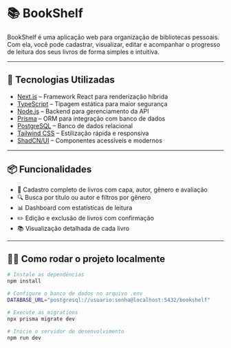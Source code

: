 # 📚 BookShelf

BookShelf é uma aplicação web para organização de bibliotecas pessoais. Com ela, você pode cadastrar, visualizar, editar e acompanhar o progresso de leitura dos seus livros de forma simples e intuitiva.

---

## 🚀 Tecnologias Utilizadas

- [Next.js](https://nextjs.org/) – Framework React para renderização híbrida
- [TypeScript](https://www.typescriptlang.org/) – Tipagem estática para maior segurança
- [Node.js](https://nodejs.org/) – Backend para gerenciamento da API
- [Prisma](https://www.prisma.io/) – ORM para integração com banco de dados
- [PostgreSQL](https://www.postgresql.org/) – Banco de dados relacional
- [Tailwind CSS](https://tailwindcss.com/) – Estilização rápida e responsiva
- [ShadCN/UI](https://ui.shadcn.com/) – Componentes acessíveis e modernos

---

## 📦 Funcionalidades

- 📖 Cadastro completo de livros com capa, autor, gênero e avaliação
- 🔍 Busca por título ou autor e filtros por gênero
- 📊 Dashboard com estatísticas de leitura
- ✏️ Edição e exclusão de livros com confirmação
- 📚 Visualização detalhada de cada livro

---

## 🧑‍💻 Como rodar o projeto localmente

```bash
# Instale as dependências
npm install

# Configure o banco de dados no arquivo .env
DATABASE_URL="postgresql://usuario:senha@localhost:5432/bookshelf"

# Execute as migrations
npx prisma migrate dev

# Inicie o servidor de desenvolvimento
npm run dev
